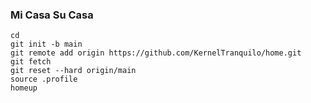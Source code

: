 ### Mi Casa Su Casa

```
cd
git init -b main
git remote add origin https://github.com/KernelTranquilo/home.git
git fetch
git reset --hard origin/main
source .profile
homeup
```
